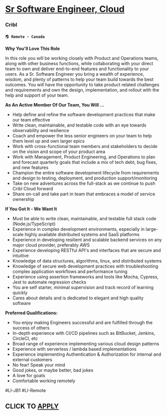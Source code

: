 # [Sr Software Engineer, Cloud](https://www.remotewlb.com/apply/sr-software-engineer-cloud)  
### Cribl  
#### `🌎 Remote - Canada`  

**Why You'll Love This Role**

In this role you will be working closely with Product and Operations teams, along with other business functions, while collaborating with your direct team to own and deliver end-to-end features and functionality to your users. As a Sr. Software Engineer you bring a wealth of experience, wisdom, and plenty of patterns to help your team build towards the best outcomes. You will have the opportunity to take product related challenges and requirements and own the design, implementation, and rollout with the help and support of your team.

**As An Active Member Of Our Team, You Will ...**

  * Help define and refine the software development practices that make our team effective
  * Write clean, maintainable, and testable code with an eye towards observability and resilience
  * Coach and empower the less senior engineers on your team to help them level up and own larger epics
  * Work with cross-functional team members and stakeholders to decide on the vision and scope of your product area
  * Work with Management, Product Engineering, and Operations to plan and forecast quarterly goals that include a mix of tech debt, bug fixes, and new features
  * Champion the entire software development lifecycle from requirements and design to testing, deployment, and production support/monitoring
  * Take on new adventures across the full-stack as we continue to push Cribl Cloud forward
  * Share on-call and take part in team that embraces a model of service ownership

**If You Got It - We Want It**

  * Must be able to write clean, maintainable, and testable full stack code (Node.js/TypeScript)
  * Experience in complex development environments, especially in large-scale highly available distributed systems and SaaS platforms
  * Experience in developing resilient and scalable backend services on any major cloud provider, preferably AWS
  * Experience developing RESTful API's and interfaces that are secure and intuitive
  * Knowledge of data structures, algorithms, linux, and distributed systems
  * Knowledge of secure web development practices with troubleshooting complex application workflows and performance tuning
  * Experience using assertion frameworks and tools like Mocha, Cypress, Jest to automate regression checks
  * You are self starter, minimal supervision and track record of learning quickly
  * Cares about details and is dedicated to elegant and high quality software

**Preferred Qualifications:**

  * You enjoy making Engineers successful and are fulfilled through the success of others
  * In-depth experience with CI/CD pipelines such as BitBucket, Jenkins, CircleCI, etc
  * Broad range of experience implementing various cloud design patterns
  * Experience with serverless / lambda based implementations
  * Experience implementing Authentication & Authorization for internal and external customers
  * No fear! Speak your mind
  * Good jokes, or maybe better, bad jokes
  * A love for goats
  * Comfortable working remotely

#LI-JB1 #LI-Remote

  
## CLICK TO [APPLY](https://www.remotewlb.com/apply/sr-software-engineer-cloud)

